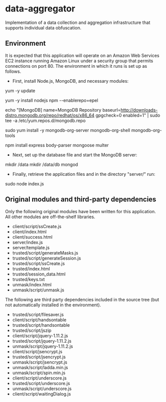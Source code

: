 data-aggregator
===============

Implementation of a data collection and aggregation infrastructure that supports individual data obfuscation.


Environment
-----------

It is expected that this application will operate on an Amazon Web Services EC2 instance running Amazon Linux under a security group that permits connections on port 80. The environment in which it runs is set up as follows.

* First, install Node.js, MongoDB, and necessary modules:

yum -y update

yum -y install nodejs npm --enablerepo=epel 

  echo "[MongoDB]
name=MongoDB Repository
baseurl=http://downloads-distro.mongodb.org/repo/redhat/os/x86_64
gpgcheck=0
enabled=1" | sudo tee -a /etc/yum.repos.d/mongodb.repo

sudo yum install -y mongodb-org-server mongodb-org-shell mongodb-org-tools

npm install express body-parser mongoose multer

* Next, set up the database file and start the MongoDB server:

mkdir /data
mkdir /data/db
mongod

* Finally, retrieve the application files and in the directory "server/" run:

sudo node index.js


Original modules and third-party dependencies
---------------------------------------------

Only the following original modules have been written for this application. All other modules are off-the-shelf libraries.

* client/script/ssCreate.js
* client/index.html
* client/success.html
* server/index.js
* server/template.js
* trusted/script/generateMasks.js
* trusted/script/generateSession.js
* trusted/script/ssCreate.js
* trusted/index.html
* trusted/session_data.html
* trusted/keys.txt
* unmask/index.html
* unmask/script/unmask.js

The following are third party dependencies included in the source tree (but not automatically installed in the environment).

* trusted/script/filesaver.js
* client/script/handsontable
* trusted/script/handsontable
* trusted/script/jszip
* client/script/jquery-1.11.2.js
* trusted/script/jquery-1.11.2.js
* unmask/script/jquery-1.11.2.js
* client/script/jsencrypt.js
* trusted/script/jsencrypt.js
* unmask/script/jsencrypt.js
* unmask/script/ladda.min.js
* unmask/script/spin.min.js
* client/script/underscore.js
* trusted/script/underscore.js
* unmask/script/underscore.js
* client/script/waitingDialog.js
